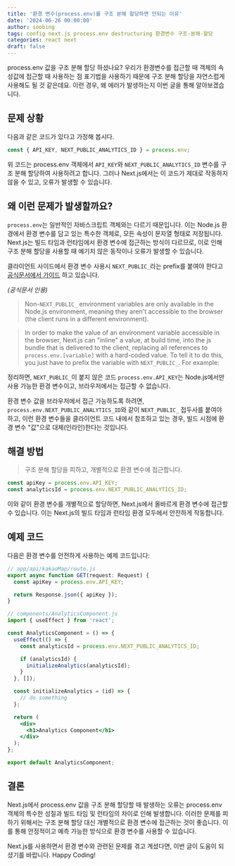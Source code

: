 ```yaml
---
title: '환경 변수(process.env)를 구조 분해 할당하면 안되는 이유'
date: '2024-06-26 00:00:00'
author: soobing
tags: config next.js process.env destructuring 환경변수 구조-분해-할당
categories: react next
draft: false
---
```


process.env 값을 구조 분해 할당 하셨나요? 우리가 환경변수를 접근할 때 객체의 속성값에 접근할 때 사용하는 점 표기법을 사용하기 때문에 구조 분해 할당을 자연스럽게 사용해도 될 것 같은데요. 이런 경우, 왜 에러가 발생하는지 이번 글을 통해 알아보겠습니다.

## 문제 상황

다음과 같은 코드가 있다고 가정해 봅시다.

```javascript
const { API_KEY, NEXT_PUBLIC_ANALYTICS_ID } = process.env;
```

위 코드는 process.env 객체에서 `API_KEY`와 `NEXT_PUBLIC_ANALYTICS_ID` 변수를 구조 분해 할당하여 사용하려고 합니다. 그러나 Next.js에서는 이 코드가 제대로 작동하지 않을 수 있고, 오류가 발생할 수 있습니다.

## 왜 이런 문제가 발생할까요?

`process.env`는 일반적인 자바스크립트 객체와는 다르기 때문입니다. 이는 Node.js 환경에서 환경 변수를 담고 있는 특수한 객체로, 모든 속성이 문자열 형태로 저장됩니다. Next.js는 빌드 타임과 런타임에서 환경 변수에 접근하는 방식이 다르므로, 이로 인해 구조 분해 할당을 사용할 때 예기치 않은 동작이나 오류가 발생할 수 있습니다.

클라이언트 사이드에서 환경 변수 사용시 `NEXT_PUBLIC_`라는 prefix를 붙여야 한다고 [공식문서에서 가이드](https://nextjs.org/docs/app/building-your-application/configuring/environment-variables#bundling-environment-variables-for-the-browser) 하고 있습니다.

_(공식문서 인용)_

> Non-`NEXT_PUBLIC_` environment variables are only available in the Node.js environment, meaning they aren't accessible to the browser (the client runs in a different environment).

> In order to make the value of an environment variable accessible in the browser, Next.js can "inline" a value, at build time, into the js bundle that is delivered to the client, replacing all references to `process.env.[variable]` with a hard-coded value. To tell it to do this, you just have to prefix the variable with `NEXT_PUBLIC_`. For example:

정리하면, `NEXT_PUBLIC_`이 붙지 않은 코드 `process.env.API_KEY`는 Node.js에서만 사용 가능한 환경 변수이고, 브라우저에서는 접근할 수 없습니다.

환경 변수 값을 브라우저에서 접근 가능하도록 하려면, `process.env.NEXT_PUBLIC_ANALYTICS_ID`와 같이 `NEXT_PUBLIC_` 접두사를 붙여야 하고, 이런 환경 변수들을 클라이언트 코드 내에서 참조하고 있는 경우, 빌드 시점에 환경 변수 "값"으로 대체(인라인)한다는 것입니다.

## 해결 방법

> 구조 분해 할당을 피하고, 개별적으로 환경 변수에 접근합니다.

```javascript
const apiKey = process.env.API_KEY;
const analyticsId = process.env.NEXT_PUBLIC_ANALYTICS_ID;
```

이와 같이 환경 변수를 개별적으로 할당하면, Next.js에서 올바르게 환경 변수에 접근할 수 있습니다. 이는 Next.js의 빌드 타임과 런타임 환경 모두에서 안전하게 작동합니다.

## 예제 코드

다음은 환경 변수를 안전하게 사용하는 예제 코드입니다:

```javascript
// app/api/kakaoMap/route.js
export async function GET(request: Request) {
  const apiKey = process.env.API_KEY;

  return Response.json({ apiKey });
}
```

```jsx
// components/AnalyticsComponent.js
import { useEffect } from 'react';

const AnalyticsComponent = () => {
  useEffect(() => {
    const analyticsId = process.env.NEXT_PUBLIC_ANALYTICS_ID;

    if (analyticsId) {
      initializeAnalytics(analyticsId);
    }
  }, []);

  const initializeAnalytics = (id) => {
    // do something
  };

  return (
    <div>
      <h1>Analytics Component</h1>
    </div>
  );
};

export default AnalyticsComponent;
```

## 결론

Next.js에서 process.env 값을 구조 분해 할당할 때 발생하는 오류는 process.env 객체의 특수한 성질과 빌드 타임 및 런타임의 차이로 인해 발생합니다. 이러한 문제를 피하기 위해서는 구조 분해 할당 대신 개별적으로 환경 변수에 접근하는 것이 좋습니다. 이를 통해 안정적이고 예측 가능한 방식으로 환경 변수를 사용할 수 있습니다.

Next.js를 사용하면서 환경 변수와 관련된 문제를 겪고 계셨다면, 이번 글이 도움이 되셨기를 바랍니다. Happy Coding!
